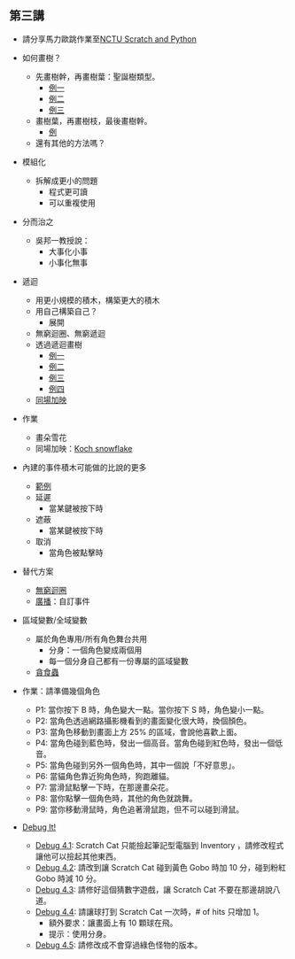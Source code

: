 ## 第三講

+   請分享馬力歐跳作業至[NCTU Scratch and Python](https://scratch.mit.edu/studios/2923570/)
+   如何畫樹？
    +   先畫樹幹，再畫樹葉：聖誕樹類型。
        +   [例一](https://scratch.mit.edu/projects/115904117/)
        +   [例二](https://scratch.mit.edu/projects/115903979/)
        +   [例三](https://scratch.mit.edu/projects/115848139/)
    +   畫樹葉，再畫樹枝，最後畫樹幹。
        +   [例](https://scratch.mit.edu/projects/115838437/)
    +   還有其他的方法嗎？
+   模組化
    +   拆解成更小的問題
        +   程式更可讀
        +   可以重複使用
+   分而治之
    +   吳邦一教授說：
        +   大事化小事
        +   小事化無事
+   遞迴
    +   用更小規模的積木，構築更大的積木
    +   用自己構築自己？
        +   展開
    +   無窮迴圈、無窮遞迴
    +   透過遞迴畫樹
        +   [例一](https://scratch.mit.edu/projects/115835376/)
        +   [例二](https://scratch.mit.edu/projects/115837227/)
        +   [例三](https://scratch.mit.edu/projects/115840771/)
        +   [例四](https://scratch.mit.edu/projects/115688213/)
    +   [同場加映](https://scratch.mit.edu/projects/115834535/)
+   作業
    +   畫朵雪花
    +   同場加映：[Koch snowflake](https://en.wikipedia.org/wiki/Koch_snowflake)

+   內建的事件積木可能做的比說的更多
    +   [範例](https://scratch.mit.edu/projects/116182454/)
    +   延遲
        +   當某鍵被按下時
    +   遮蔽
        +   當某鍵被按下時
    +   取消
        +   當角色被點擊時
+   替代方案
    +   [無窮迴圈](https://scratch.mit.edu/projects/116182906/)
    +   [廣播](https://scratch.mit.edu/projects/116183365)：自訂事件
+   區域變數/全域變數
    +   屬於角色專用/所有角色舞台共用
        +   分身：一個角色變成兩個用
        +   每一個分身自己都有一份專屬的區域變數
    +   [貪食蟲](https://scratch.mit.edu/projects/116783953/)

+   作業：請準備幾個角色
    +   P1: 當你按下 B 時，角色變大一點。當你按下 S 時，角色變小一點。
    +   P2: 當角色透過網路攝影機看到的畫面變化很大時，換個顏色。
    +   P3: 當角色移動到畫面上方 25% 的區域，會說他喜歡上面。
    +   P4: 當角色碰到藍色時，發出一個高音。當角色碰到紅色時，發出一個低音。
    +   P5: 當角色碰到另外一個角色時，其中一個說「不好意思」。
    +   P6: 當貓角色靠近狗角色時，狗跑離貓。
    +   P7: 當滑鼠點擊一下時，在那邊畫朵花。
    +   P8: 當你點擊一個角色時，其他的角色就跳舞。
    +   P9: 當你移動滑鼠時，角色追著滑鼠跑，但不可以碰到滑鼠。
+   [Debug It!](https://scratch.mit.edu/studios/475634/)
    +   [Debug 4.1](https://scratch.mit.edu/projects/24271192/): Scratch Cat 只能撿起筆記型電腦到 Inventory ，請修改程式讓他可以撿起其他東西。
    +   [Debug 4.2](https://scratch.mit.edu/projects/24271303/): 請改到讓 Scratch Cat 碰到黃色 Gobo 時加 10 分，碰到粉紅 Gobo 時減 10 分。
    +   [Debug 4.3](https://scratch.mit.edu/projects/24271446/): 請修好這個猜數字遊戲，讓 Scratch Cat 不要在那邊胡說八道。
    +   [Debug 4.4](https://scratch.mit.edu/projects/24271475/): 請讓球打到 Scratch Cat 一次時，# of hits 只增加 1。
        +   額外要求：讓畫面上有 10 顆球在飛。
        +   提示：使用分身。
    +   [Debug 4.5](https://scratch.mit.edu/projects/24271560/): 請修改成不會穿過綠色怪物的版本。
